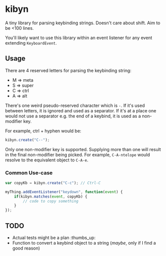 # kibyn

A tiny library for parsing keybinding strings. Doesn't care about shift. Aim to be <100 lines.

You'll likely want to use this library within an event listener for any event extending `KeyboardEvent`.

## Usage

There are 4 reserved letters for parsing the keybinding string:

* M => meta
* S => super
* C => ctrl
* A => alt

There's one weird pseudo-reserved character which is `-`. If it's used between letters, it is ignored and used as a separator.
If it's at a place one would not use a separator e.g. the end of a keybind, it is used as a non-modifier key.

For example, ctrl + hyphen would be:

```javascript
kibyn.create("C--");
```

Only one non-modifier key is supported. Supplying more than one will result in the final non-modifier being picked. For example,
`C-A-ntelope` would resolve to the equivalent object to `C-A-e`.

### Common Use-case

```javascript
var copyKb = kibyn.create("C-c"); // Ctrl-C

myThing.addEventListener("keydown", function(event) {
    if(kibyn.matches(event, copyKb) {
        // code to copy something
    }
});
```

## TODO

* Actual tests might be a plan :thumbs_up:
* Function to convert a keybind object to a string (_maybe_, only if I find a good reason)
